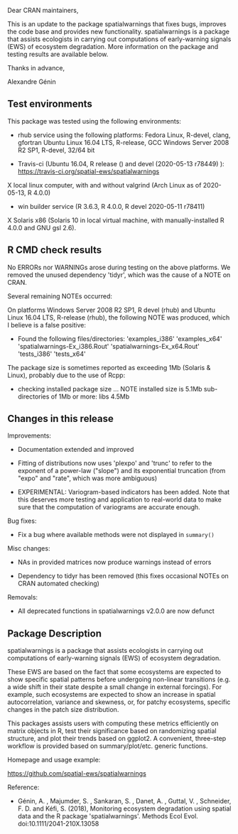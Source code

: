 Dear CRAN maintainers, 

This is an update to the package spatialwarnings that fixes bugs, improves the 
code base and provides new functionality. spatialwarnings is a package that 
assists ecologists in carrying out computations of early-warning signals (EWS) 
of ecosystem degradation. More information on the package and testing results
are available below. 

Thanks in advance, 

Alexandre Génin



## Test environments

This package was tested using the following environments: 

 * rhub service using the following platforms: 
     Fedora Linux, R-devel, clang, gfortran
     Ubuntu Linux 16.04 LTS, R-release, GCC
     Windows Server 2008 R2 SP1, R-devel, 32/64 bit
  
 * Travis-ci (Ubuntu 16.04, R release () and devel (2020-05-13 r78449) ):
     https://travis-ci.org/spatial-ews/spatialwarnings
 
 X local linux computer, with and without valgrind (Arch Linux as of 
     2020-05-13, R 4.0.0)
 
 * win builder service (R 3.6.3, R 4.0.0, R devel 2020-05-11 r78411)
 
 X Solaris x86 (Solaris 10 in local virtual machine, with manually-installed 
     R 4.0.0 and GNU gsl 2.6). 



## R CMD check results

No ERRORs nor WARNINGs arose during testing on the above platforms. We removed 
the unused dependency 'tidyr', which was the cause of a NOTE on CRAN. 

Several remaining NOTEs occurred: 

On platforms Windows Server 2008 R2 SP1, R devel (rhub) and 
Ubuntu Linux 16.04 LTS, R-release (rhub), the following NOTE was produced, 
which I believe is a false positive: 
  
 * Found the following files/directories:
   'examples_i386' 'examples_x64' 'spatialwarnings-Ex_i386.Rout'
   'spatialwarnings-Ex_x64.Rout' 'tests_i386' 'tests_x64'

The package size is sometimes reported as exceeding 1Mb (Solaris & Linux), 
probably due to the use of Rcpp: 

 * checking installed package size ... NOTE
    installed size is 5.1Mb
    sub-directories of 1Mb or more:
    libs 4.5Mb

    

## Changes in this release

Improvements: 

  * Documentation extended and improved
  
  * Fitting of distributions now uses 'plexpo' and 'trunc' to refer to the 
      exponent of a power-law ("slope") and its exponential truncation (from 
      "expo" and "rate", which was more ambiguous)
  
  * EXPERIMENTAL: Variogram-based indicators has been added. Note that this 
      deserves more testing and application to real-world data to make sure that
      the computation of variograms are accurate enough. 
  
Bug fixes: 

  * Fix a bug where available methods were not displayed in `summary()`
  
Misc changes: 
  
  * NAs in provided matrices now produce warnings instead of errors
  
  * Dependency to tidyr has been removed (this fixes occasional NOTEs on CRAN
     automated checking)
  
Removals: 

  * All deprecated functions in spatialwarnings v2.0.0 are now defunct
  
  
## Package Description

spatialwarnings is a package that assists ecologists in carrying out 
computations of early-warning signals (EWS) of ecosystem degradation.

These EWS are based on the fact that some ecosystems are expected to show 
specific spatial patterns before undergoing non-linear transitions (e.g. a wide 
shift in their state despite a small change in external forcings). For example, 
such ecosystems are expected to show an increase in spatial autocorrelation, 
variance and skewness, or, for patchy ecosystems, specific changes in the patch 
size distribution.

This packages assists users with computing these metrics efficiently on matrix 
objects in R, test their significance based on randomizing spatial structure, 
and plot their trends based on ggplot2. A convenient, three-step workflow is 
provided based on summary/plot/etc. generic functions.

Homepage and usage example:

  https://github.com/spatial-ews/spatialwarnings

Reference:
  
  * Génin, A. , Majumder, S. , Sankaran, S. , Danet, A. , Guttal, V. , 
    Schneider, F. D. and Kéfi, S. (2018),
    Monitoring ecosystem degradation using spatial data and the R package 
    'spatialwarnings'. Methods Ecol Evol. 
    doi:10.1111/2041-210X.13058
